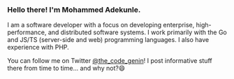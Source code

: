 ### Hello there! I'm Mohammed Adekunle.

I am a software developer with a focus on developing enterprise, high-performance, and distributed software systems. I work primarily with the Go and JS/TS (server-side and web) programming languages. I also have experience with PHP.

You can follow me on Twitter [@the_code_genin](https://twitter.com/the_code_genin)! I post informative stuff there from time to time... and why not?😄
